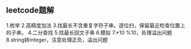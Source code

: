 ﻿leetcode题解
----------------

1.枚举
2.高精度加法
3.找最长不含重复字符子串。逐位扫，保留最近检查位置上的子串。
4.二分查找
5.找最长回文子串
6.模拟
7.*10 %10，处理溢出问题
8.string转integer，注意处理正负，溢出问题